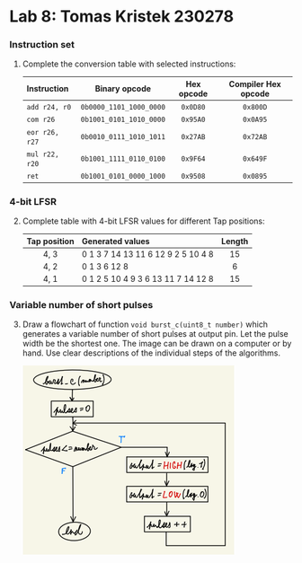 # Lab 8: Tomas Kristek 230278

### Instruction set

1. Complete the conversion table with selected instructions:

   | **Instruction** | **Binary opcode** | **Hex opcode** | **Compiler Hex opcode** |
   | :-- | :-: | :-: | :-: |
   | `add r24, r0` | `0b0000_1101_1000_0000` | `0x0D80` | `0x800D` |
   | `com r26` | `0b1001_0101_1010_0000` | `0x95A0` | `0x0A95` |
   | `eor r26, r27` | `0b0010_0111_1010_1011` | `0x27AB` | `0x72AB` |
   | `mul r22, r20` | `0b1001_1111_0110_0100` | `0x9F64` | `0x649F` |
   | `ret` | `0b1001_0101_0000_1000` | `0x9508` | `0x0895` |

### 4-bit LFSR

2. Complete table with 4-bit LFSR values for different Tap positions:

   | **Tap position** | **Generated values** | **Length** |
   | :-: | :-- | :-: |
   | 4, 3 | 0 1 3 7 14 13 11 6 12 9 2 5 10 4 8 | 15 |
   | 4, 2 | 0 1 3 6 12 8 | 6 |
   | 4, 1 | 0 1 2 5 10 4 9 3 6 13 11 7 14 12 8 | 15 |

### Variable number of short pulses

3. Draw a flowchart of function `void burst_c(uint8_t number)` which generates a variable number of short pulses at output pin. Let the pulse width be the shortest one. The image can be drawn on a computer or by hand. Use clear descriptions of the individual steps of the algorithms.

   ![Flowchart](Images/Flowchart.png)
